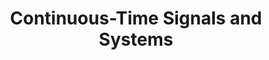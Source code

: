 ---
title: "Continuous-Time Signals and Systems"
showDate: false
draft: false
tags: ["classic","poem"]
link: "https://www.ece.uvic.ca/~frodo/sigsysbook/downloads/continuous_time_signals_and_systems-2013-09-11-uvic-v2.pdf"
read: "R"
---